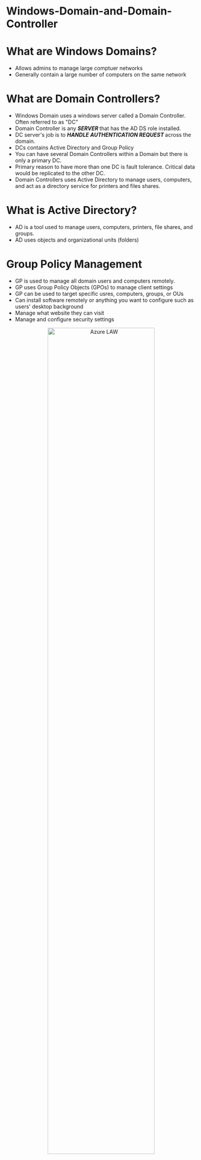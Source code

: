 # Windows-Domain-and-Domain-Controller

# What are Windows Domains?
- Allows admins to manage large comptuer networks
- Generally contain a large number of computers on the same network

# What are Domain Controllers?
- Windows Domain uses a windows server called a Domain Controller. Often referred to as "DC"
- Domain Controller is any <strong> <em> SERVER </strong> </em> that has the AD DS role installed.
- DC server's job is to <strong> <em> HANDLE AUTHENTICATION REQUEST </strong> </em> across the domain.
- DCs contains Active Directory and Group Policy
- You can have several Domain Controllers within a Domain but there is only a primary DC.
- Primary reason to have more than one DC is fault tolerance. Critical data would be replicated to the other DC.
- Domain Controllers uses Active Directory to manage users, computers, and act as a directory service for printers and files shares.

# What is Active Directory?
- AD is a tool used to manage users, computers, printers, file shares, and groups.
- AD uses objects and organizational units (folders)


# Group Policy Management 
- GP is used to manage all domain users and computers remotely.
- GP uses Group Policy Objects (GPOs) to manage client settings
- GP can be used to target specific usres, computers, groups, or OUs
- Can install software remotely or anything you want to configure such as users' desktop background
- Manage what website they can visit
- Manage and configure security settings

<p align="center">
  
<img src="https://user-images.githubusercontent.com/104326475/176091217-33e788be-4732-42e2-8ae5-bc9f0d9c48cc.png" height="75%" width="75%" alt="Azure LAW"/>

<p/>

